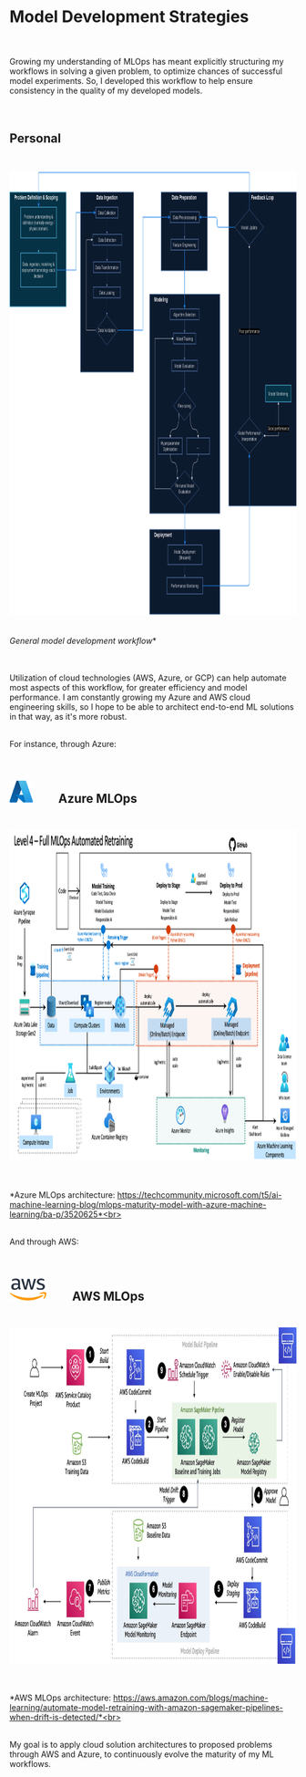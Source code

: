 # Model Development Strategies
<br><br>Growing my understanding of MLOps has meant explicitly structuring my workflows in solving a given problem, to optimize chances of successful model experiments. So, I developed this workflow to help ensure consistency in the quality of my developed models.<br><br><br>

## Personal<br><br>
<img src="workflow.png" alt="workflow" width="860" height="780"/><br><br><br>
*General model development workflow**<br><br><br>

Utilization of cloud technologies (AWS, Azure, or GCP) can help automate most aspects of this workflow, for greater efficiency and model performance. I am constantly growing my Azure and AWS cloud engineering skills, so I hope to be able to architect end-to-end ML solutions in that way, as it's more robust.<br><br>

For instance, through Azure:<br><br>

## <img src="azure_logo.png" style="padding: 10px 40px 0px 0px;" height="39"/> Azure MLOps<br><br>

<img src="azure_mlops.png" alt="workflow" width="920" height="580"/><br><br><br>

*Azure MLOps architecture: https://techcommunity.microsoft.com/t5/ai-machine-learning-blog/mlops-maturity-model-with-azure-machine-learning/ba-p/3520625*<br><br><br>


And through AWS:<br><br>

## <img src="aws_logo.png" style="padding: 10px 40px 0px 0px;" height="39"/> AWS MLOps<br><br>

<img src="aws_mlops.jpg" alt="workflow" width="920" height="590"/><br><br><br>

*AWS MLOps architecture: https://aws.amazon.com/blogs/machine-learning/automate-model-retraining-with-amazon-sagemaker-pipelines-when-drift-is-detected/*<br><br><br>

My goal is to apply cloud solution architectures to proposed problems through AWS and Azure, to continuously evolve the maturity of my ML workflows.